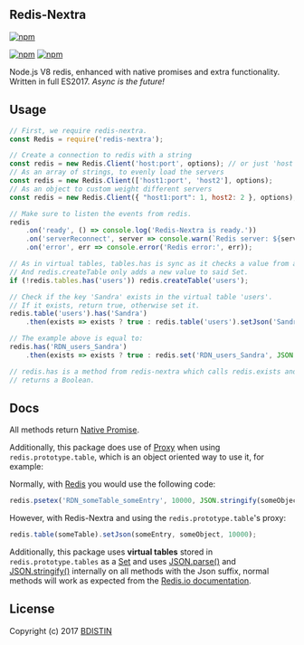 ## Redis-Nextra

[![npm](https://nodei.co/npm/redis-nextra.png?downloads=true&stars=true)](https://nodei.co/npm/redis-nextra/)

[![npm](https://img.shields.io/npm/v/redis-nextra.svg?maxAge=3600)](https://www.npmjs.com/package/redis-nextra)
[![npm](https://img.shields.io/npm/dt/redis-nextra.svg?maxAge=3600)](https://www.npmjs.com/package/redis-nextra)

Node.js V8 redis, enhanced with native promises and extra functionality. Written in full ES2017. *Async is the future!*

## Usage

```javascript
// First, we require redis-nextra.
const Redis = require('redis-nextra');

// Create a connection to redis with a string
const redis = new Redis.Client('host:port', options); // or just 'host' if the port is the defualt port
// As an array of strings, to evenly load the servers
const redis = new Redis.Client(['host1:port', 'host2'], options);
// As an object to custom weight different servers
const redis = new Redis.Client({ "host1:port": 1, host2: 2 }, options); // host 2 will take on 2x the load that host 1 will

// Make sure to listen the events from redis.
redis
    .on('ready', () => console.log('Redis-Nextra is ready.'))
	.on('serverReconnect', server => console.warn(`Redis server: ${server.host.string} is reconnecting`))
	.on('error', err => console.error('Redis error:', err));

// As in virtual tables, tables.has is sync as it checks a value from a Set.
// And redis.createTable only adds a new value to said Set.
if (!redis.tables.has('users')) redis.createTable('users');

// Check if the key 'Sandra' exists in the virtual table 'users'.
// If it exists, return true, otherwise set it.
redis.table('users').has('Sandra')
    .then(exists => exists ? true : redis.table('users').setJson('Sandra', { age: 21 }));

// The example above is equal to:
redis.has('RDN_users_Sandra')
    .then(exists => exists ? true : redis.set('RDN_users_Sandra', JSON.stringify({ age: 21 })));

// redis.has is a method from redis-nextra which calls redis.exists and
// returns a Boolean.
```

## Docs

All methods return [Native Promise](https://developer.mozilla.org/en-US/docs/Web/JavaScript/Guide/Using_promises).

Additionally, this package does use of [Proxy](https://developer.mozilla.org/en/docs/Web/JavaScript/Reference/Global_Objects/Proxy) when using `redis.prototype.table`, which is an object oriented way to use it, for example:

Normally, with [Redis](https://github.com/NodeRedis/node_redis) you would use the following code:

```javascript
redis.psetex('RDN_someTable_someEntry', 10000, JSON.stringify(someObject));
```

However, with Redis-Nextra and using the `redis.prototype.table`'s proxy:

```javascript
redis.table(someTable).setJson(someEntry, someObject, 10000);
```

Additionally, this package uses **virtual tables** stored in `redis.prototype.tables` as a [Set](https://developer.mozilla.org/en-US/docs/Web/JavaScript/Reference/Global_Objects/Set) and uses [JSON.parse()](https://developer.mozilla.org/en/docs/Web/JavaScript/Reference/Global_Objects/JSON/parse) and [JSON.stringify()](https://developer.mozilla.org/en-US/docs/Web/JavaScript/Reference/Global_Objects/JSON/stringify) internally on all methods with the Json suffix, normal methods will work as expected from the [Redis.io documentation](https://redis.io/commands).

## License

Copyright (c) 2017 [BDISTIN](https://github.com/bdistin)
